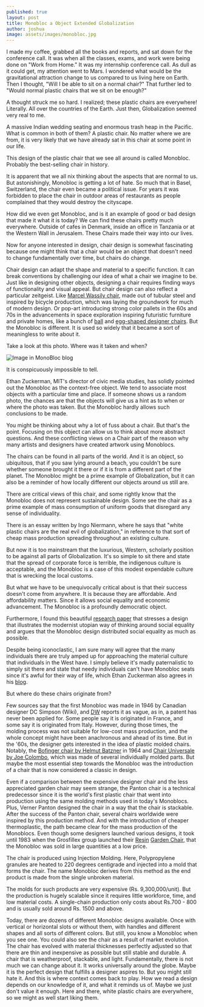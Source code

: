 ```yaml
---
published: true
layout: post
title: Monobloc a Object Extended Globalization
author: joshua
image: assets/images/monobloc.jpg
---
```

I made my coffee, grabbed all the books and reports, and sat down for the conference call. It was when all the classes, exams, and work were being done on "Work from Home." It was my internship conference call. As dull as it could get, my attention went to Mars. I wondered what would be the gravitational attraction change to us compared to us living here on Earth. Then I thought, "Will I be able to sit on a normal chair?" That further led to "Would normal plastic chairs that we sit on be enough?"


A thought struck me so hard. I realized; these plastic chairs are everywhere! Literally. All over the countries of the Earth. Just then, Globalization seemed very real to me.

A massive Indian wedding seating and enormous trash heap in the Pacific. What is common in both of them? A plastic chair. No matter where we are from, it is very likely that we have already sat in this chair at some point in our life.

This design of the plastic chair that we see all around is called Monobloc. Probably the best-selling chair in history.

It is apparent that we all nix thinking about the aspects that are normal to us.
But astonishingly, Monobloc is getting a lot of hate. So much that in Basel, Switzerland, the chair even became a political issue. For years it was forbidden to place the chair in outdoor areas of restaurants as people complained that they would destroy the cityscape.

How did we even get Monobloc, and is it an example of good or bad design that made it what it is today?
We can find these chairs pretty much everywhere. Outside of cafes in Denmark, inside an office in Tanzania or at the Western Wall in Jerusalem. These Chairs made their way into our lives.

Now for anyone interested in design, chair design is somewhat fascinating because one might think that a chair would be an object that doesn't need to change fundamentally over time, but chairs do change.

Chair design can adapt the shape and material to a specific function. It can break conventions by challenging our idea of what a chair we imagine to be. Just like in designing other objects, designing a chair requires finding ways of functionality and visual appeal. But chair design can also reflect a particular zeitgeist. Like [Marcel Wassily chair](https://www.knoll.com/product/wassily-chair-gold), made out of tubular steel and inspired by bicycle production, which was laying the groundwork for much of modern design. Or pop-art introducing strong color pallets in the 60s and 70s in the advancements in space exploration inspiring futuristic furniture and private homes, like a bunch of [ball](https://en.wikipedia.org/wiki/Ball_Chair) and [egg-shaped designer chairs](https://www.elledecor.com/shopping/furniture/a14443746/egg-chair-history/). But the Monobloc is different. It is used so widely that it became a sort of meaningless to write about it.


Take a look at this photo. Where was it taken and when?


![Image in MonoBloc blog](https://images.unsplash.com/photo-1562785056-8201091fae25?ixlib=rb-1.2.1&amp;ixid=eyJhcHBfaWQiOjEyMDd9&amp;auto=format&amp;fit=crop&amp;w=1000&amp;q=80)

It is conspicuously impossible to tell.

Ethan Zuckerman, MIT's director of civic media studies, has solidly pointed out the Monobloc as the context-free object. We tend to associate most objects with a particular time and place. If someone shows us a random photo, the chances are that the objects will give us a hint as to when or where the photo was taken. But the Monobloc hardly allows such conclusions to be made.

You might be thinking about why a lot of fuss about a chair. But that's the point. Focusing on this object can allow us to think about more abstract questions. And these conflicting views on a Chair part of the reason why many artists and designers have created artwork using Monoblocs.

The chairs can be found in all parts of the world. And it is an object, so ubiquitous, that if you saw lying around a beach, you couldn't be sure whether someone brought it there or if it is from a different part of the planet. The Monobloc might be a prime example of Globalization, but it can also be a reminder of how locally different our objects around us still are.

There are critical views of this chair, and some rightly know that the Monobloc does not represent sustainable design. Some see the chair as a prime example of mass consumption of uniform goods that disregard any sense of individuality.

There is an essay written by Ingo Niermann, where he says that "white plastic chairs are the real evil of globalization," in reference to that sort of cheap mass production spreading throughout an existing culture.


But now it is too mainstream that the luxurious, Western, scholarly position to be against all parts of Globalization. It's so simple to sit there and state that the spread of corporate force is terrible, the indigenous culture is acceptable, and the Monobloc is a case of this modest expendable culture that is wrecking the local customs.

But what we have to be unequivocally critical about is that their success doesn't come from anywhere. It is because they are affordable. And affordability matters. Since it allows social equality and economic advancement. The Monobloc is a profoundly democratic object.

Furthermore, I found this beautiful [research paper](http://hfej.hfem.org/wp-content/uploads/2019/12/Paper-8-%40-stephenpoon.pdf) that stresses a design that illustrates the modernist utopian way of thinking around social equality and argues that the Monobloc design distributed social equality as much as possible.

Despite being iconoclastic, I am sure many will agree that the many individuals there are truly amped up for approaching the material culture that individuals in the West have. I simply believe it's madly paternalistic to simply sit there and state that needy individuals can't have Monobloc seats since it's awful for their way of life, which Ethan Zuckerman also agrees in his [blog](http://www.ethanzuckerman.com/blog/2011/04/06/those-white-plastic-chairs-the-monobloc-and-the-context-free-object/).


But where do these chairs originate from?

Few sources say that the first Monobloc was made in 1946 by Canadian designer DC Simpson (Wiki), and [DW](https://www.dw.com/en/the-global-object-the-monobloc/av-17373066) reports it as vague, as in, a patent has never been applied for. Some people say it is originated in France, and some say it is originated from Italy. However, during those times, the molding process was not suitable for low-cost mass production, and the whole concept might have been anachronous and ahead of its time. But in the '60s, the designer gets interested in the idea of plastic molded chairs. Notably, the [Bofinger chair by Helmut Batzner](https://en.wikipedia.org/wiki/Bofinger_chair) in 1964 and [Chair Universale by Joe Colombo](https://www.moma.org/collection/works/2515), which was made of several individually molded parts. But maybe the most essential step towards the Monobloc was the introduction of a chair that is now considered a classic in design.

Even if a comparison between the expensive designer chair and the less appreciated garden chair may seem strange, the Panton chair is a technical predecessor since it is the world's first plastic chair that went into production using the same molding methods used in today's Monoblocs. Plus, Verner Panton designed the chair in a way that the chair is stackable. After the success of the Panton chair, several chairs worldwide were inspired by this production method. And with the introduction of cheaper thermoplastic, the path became clear for the mass production of the Monoblocs. Even though some designers launched various designs, it took until 1983 when the Grosfillex group launched their [Resin](https://www.google.com/search?q=grosfillex%2Bresin%2Bgarden%2Bchair&amp;tbm=isch&amp;ved=2ahUKEwjyqKCzp7npAhVF6zgGHSx2BfYQ2-cCegQIABAA&amp;oq=grosresin%2Bgarden%2Bchair&amp;gs_lcp=CgNpbWcQARgAMgYIABAHEB5QvF5Yj2Rgq21oAHAAeACAAbMBiAH9A5IBAzEuM5gBAKABAaoBC2d3cy13aXotaW1n&amp;sclient=img&amp;ei=gFjAXvLoA8XW4-EPrOyVsA8&amp;bih=706&amp;biw=1536&amp;imgrc=azDP4qvW30vRTM) [Garden Chair](https://www.google.com/search?q=grosfillex%2Bresin%2Bgarden%2Bchair&amp;tbm=isch&amp;ved=2ahUKEwjyqKCzp7npAhVF6zgGHSx2BfYQ2-cCegQIABAA&amp;oq=grosresin%2Bgarden%2Bchair&amp;gs_lcp=CgNpbWcQARgAMgYIABAHEB5QvF5Yj2Rgq21oAHAAeACAAbMBiAH9A5IBAzEuM5gBAKABAaoBC2d3cy13aXotaW1n&amp;sclient=img&amp;ei=gFjAXvLoA8XW4-EPrOyVsA8&amp;bih=706&amp;biw=1536&amp;imgrc=azDP4qvW30vRTM), that the Monobloc was sold in large quantities at a low price.

The chair is produced using Injection Molding. Here, Polypropylene granules are heated to 220 degrees centigrade and injected into a mold that forms the chair. The name Monobloc derives from this method as the end product is made from the single unbroken material.


The molds for such products are very expensive (Rs. 9,300,000/unit). But the production is hugely scalable since it requires little workforce, time, and low material costs. A single-chain production only costs about Rs.700 - 800 and is usually sold around Rs. 1500 and above.

Today, there are dozens of different Monobloc designs available. Once with vertical or horizontal slots or without them, with handles and different shapes and all sorts of different colors. But still, you know a Monobloc when you see one. You could also see the chair as a result of market evolution. The chair has evolved with material thicknesses perfectly adjusted so that there are thin and inexpensive as possible but still stable and durable.
A chair that is weatherproof, stackable, and light. Fundamentally, there is not much we can change about it. It works universally around the globe. Maybe it is the perfect design that fulfills a designer aspires to.
But you might still hate it. And this is where context comes back to play. How we read a design depends on our knowledge of it, and what it reminds us of. Maybe we just don't value it enough. Here and there, white plastic chairs are everywhere, so we might as well start liking them.
